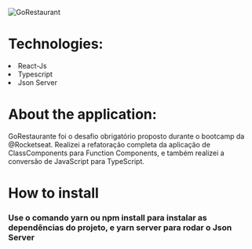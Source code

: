 ![GoRestaurant](https://user-images.githubusercontent.com/55575751/146595991-f91b299a-83e3-4072-9291-7513d0af8772.gif)

<h1> Technologies: </h1>

<li> React-Js </li>
<li> Typescript </li>
<li> Json Server </li>

<h1>About the application: </h1>

<p> GoRestaurante foi o desafio obrigatório proposto durante o bootcamp da @Rocketseat. Realizei a refatoração completa da aplicação de ClassComponents para Function Components, e também realizei a conversão de JavaScript para TypeScript.  </p>

<h1> How to install </h1>

<h3> Use o comando yarn ou npm install para instalar as dependências do projeto, e yarn server para rodar o Json Server </h3>
